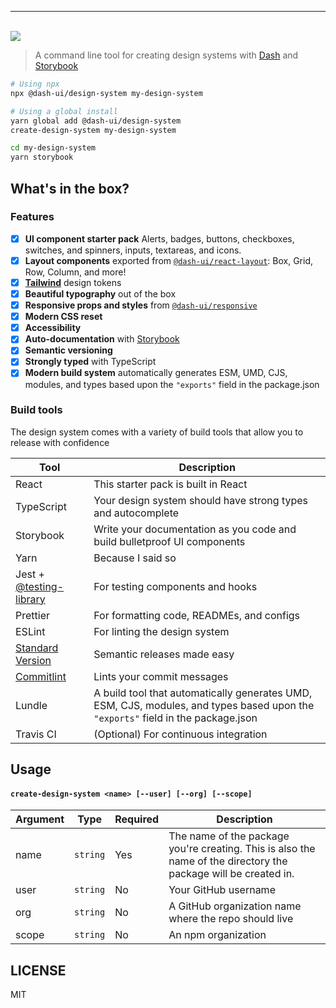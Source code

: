<hr/>
<br/>
<img src='https://github.com/dash-ui/styles/raw/master/assets/logo.png'/>

> A command line tool for creating design systems with [Dash](https://github.com/dash-ui) and [Storybook](https://github.com/storybookjs)

```sh
# Using npx
npx @dash-ui/design-system my-design-system

# Using a global install
yarn global add @dash-ui/design-system
create-design-system my-design-system

cd my-design-system
yarn storybook
```

## What's in the box?

### Features

- [x] **UI component starter pack** Alerts, badges, buttons, checkboxes, switches,
      and spinners, inputs, textareas, and icons.
- [x] **Layout components** exported from [`@dash-ui/react-layout`](https://github.com/dash-ui/react-layout):
      Box, Grid, Row, Column, and more!
- [x] [**Tailwind**](https://tailwindcss.com/) design tokens
- [x] **Beautiful typography** out of the box
- [x] **Responsive props and styles** from [`@dash-ui/responsive`](https://github.com/dash-ui/responsive)
- [x] **Modern CSS reset**
- [x] **Accessibility**
- [x] **Auto-documentation** with [Storybook](https://github.com/storybookjs)
- [x] **Semantic versioning**
- [x] **Strongly typed** with TypeScript
- [x] **Modern build system** automatically generates ESM, UMD, CJS, modules, and types based
      upon the `"exports"` field in the package.json

### Build tools

The design system comes with a variety of build tools that allow you to release with confidence

| Tool                                                                           | Description                                                                                                                      |
| ------------------------------------------------------------------------------ | -------------------------------------------------------------------------------------------------------------------------------- |
| React                                                                          | This starter pack is built in React                                                                                              |
| TypeScript                                                                     | Your design system should have strong types and autocomplete                                                                     |
| Storybook                                                                      | Write your documentation as you code and build bulletproof UI components                                                         |
| Yarn                                                                           | Because I said so                                                                                                                |
| Jest + [@testing-library](https://github.com/testing-library)                  | For testing components and hooks                                                                                                 |
| Prettier                                                                       | For formatting code, READMEs, and configs                                                                                        |
| ESLint                                                                         | For linting the design system                                                                                                    |
| [Standard Version](https://github.com/conventional-changelog/standard-version) | Semantic releases made easy                                                                                                      |
| [Commitlint](https://github.com/conventional-changelog/commitlint)             | Lints your commit messages                                                                                                       |
| Lundle                                                                         | A build tool that automatically generates UMD, ESM, CJS, modules, and types based upon the `"exports"` field in the package.json |
| Travis CI                                                                      | (Optional) For continuous integration                                                                                            |

## Usage

#### `create-design-system <name> [--user] [--org] [--scope]`

| Argument | Type     | Required | Description                                                                                                     |
| -------- | -------- | -------- | --------------------------------------------------------------------------------------------------------------- |
| name     | `string` | Yes      | The name of the package you're creating. This is also the name of the directory the package will be created in. |
| user     | `string` | No       | Your GitHub username                                                                                            |
| org      | `string` | No       | A GitHub organization name where the repo should live                                                           |
| scope    | `string` | No       | An npm organization                                                                                             |

## LICENSE

MIT
